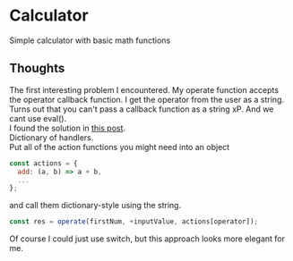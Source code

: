 # Calculator

Simple calculator with basic math functions

## Thoughts

The first interesting problem I encountered.
My operate function accepts the operator callback function.
I get the operator from the user as a string. Turns out that you can't pass a callback function as a string xP. And we cant use eval().  
I found the solution in [this post](https://stackoverflow.com/a/912675).  
Dictionary of handlers.  
Put all of the action functions you might need into an object

```javascript
const actions = {
  add: (a, b) => a + b,
  ...
};
```

and call them dictionary-style using the string.

```javascript
const res = operate(firstNum, +inputValue, actions[operator]);
```

Of course I could just use switch, but this approach looks more elegant for me.

